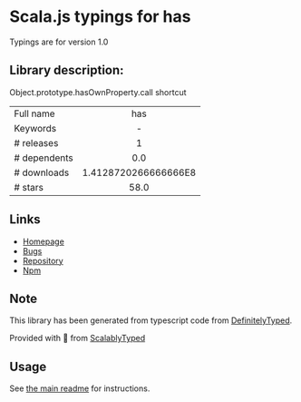 
# Scala.js typings for has

Typings are for version 1.0

## Library description:
Object.prototype.hasOwnProperty.call shortcut

|                    |                 |
| ------------------ | :-------------: |
| Full name          | has |
| Keywords           | - |
| # releases         | 1 |
| # dependents       | 0.0 |
| # downloads        | 1.4128720266666666E8 |
| # stars            | 58.0 |

## Links
- [Homepage](https://github.com/tarruda/has)
- [Bugs](https://github.com/tarruda/has/issues)
- [Repository](https://github.com/tarruda/has)
- [Npm](https://www.npmjs.com/package/has)
    


## Note
This library has been generated from typescript code from [DefinitelyTyped](https://definitelytyped.org).

Provided with :purple_heart: from [ScalablyTyped](https://github.com/oyvindberg/ScalablyTyped)

## Usage
See [the main readme](../../readme.md) for instructions.


